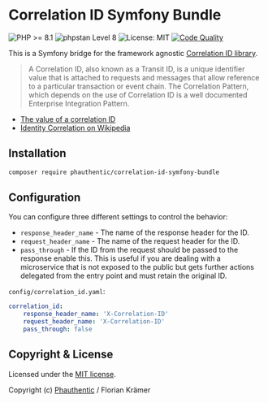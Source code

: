 # Correlation ID Symfony Bundle

![PHP >= 8.1](https://img.shields.io/static/v1?label=PHP&message=^8.1&color=787CB5&style=for-the-badge&logo=php)
![phpstan Level 8](https://img.shields.io/static/v1?label=phpstan&message=Level%208&color=%3CCOLOR%3E&style=for-the-badge)
![License: MIT](https://img.shields.io/static/v1?label=License&message=MIT&color=%3CCOLOR%3E&style=for-the-badge)
[![Code Quality](https://img.shields.io/scrutinizer/g/Phauthentic/correlation-id-symfony-bundle/master.svg?style=for-the-badge)](https://scrutinizer-ci.com/g/Phauthentic/correlation-id-symfony-bundle/)
<!--[![Scrutinizer Coverage](https://img.shields.io/scrutinizer/coverage/g/Phauthentic/correlation-id-symfony-bundle/master.svg?style=for-the-badge)](https://scrutinizer-ci.com/g/Phauthentic/correlation-id-symfony-bundle/)-->


This is a Symfony bridge for the framework agnostic [Correlation ID library](https://github.com/Phauthentic/correlation-id).

> A Correlation ID, also known as a Transit ID, is a unique identifier value that is attached to requests and messages that allow reference to a particular transaction or event chain. The Correlation Pattern, which depends on the use of Correlation ID is a well documented Enterprise Integration Pattern.

 * [The value of a correlation ID](https://blog.rapid7.com/2016/12/23/the-value-of-correlation-ids/)
 * [Identity Correlation on Wikipedia](https://en.wikipedia.org/wiki/Identity_correlation)

## Installation

```sh
composer require phauthentic/correlation-id-symfony-bundle
```

## Configuration

You can configure three different settings to control the behavior:

* `response_header_name` - The name of the response header for the ID.
* `request_header_name` - The name of the request header for the ID.
* `pass_through` - If the ID from the request should be passed to the response enable this. This is useful if you are dealing with a microservice that is not exposed to the public but gets further actions delegated from the entry point and must retain the original ID.

`config/correlation_id.yaml`:

```yaml
correlation_id:
    response_header_name: 'X-Correlation-ID'
    request_header_name: 'X-Correlation-ID'
    pass_through: false
```

## Copyright & License

Licensed under the [MIT license](LICENSE).

Copyright (c) [Phauthentic](https://github.com/Phauthentic) / Florian Krämer
